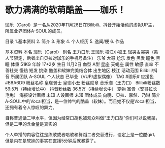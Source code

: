 # 歌力满满的软萌酷盖——珈乐！
珈乐（Carol）是一名从2020年11月26日在Bilibili、抖音开始活动的虚拟UP主，所属业界团体A-SOUL的成员。

目录
1.基本资料
2. 简介
3. 形象
4. 个人经历
5. 逸闻/梗
6. 作品

基本资料
本名	珈乐（Carol）
别名	王力口乐 王珈乐 枝江小狼王 珈哭＆哭哭（愚人节限定，后者出自贝拉对珈乐的手机号备注） 乐爷 大哥 尬乐
发色	黑发
瞳色	黑瞳
体重	51KG
年龄	17+2岁
生日	11月2日
血型	A型
星座	天蝎座
属性	敏感 直率 不善社交 慢热 短发 挑染 酷盖和软妹完美结合体
出生地区	枝江
活动范围	Bilibili/抖音
所属团队	A-SOUL
个人状态	已毕业（VUP/虚拟偶像）
TAG	#珈乐#
应援色	#B8A6D9
粉丝名称	皇珈骑士 皇珈小丑
粉丝勋章	音乐珈（王力口）
Bilibili粉丝数	59.5万（持续增长中）
抖音粉丝数	36.5万（持续增长中）
宠物	富贵（安哥拉长毛兔）
海报设计画师	未知
人设画师	未知
团体成员	向晚、贝拉、嘉然、乃琳
简介
A-SOUL中的Vocal担当，是一位帅气的酷盖（软妹）。而且她不仅是Vocal担当，还拥有着令人惊叹的舞力。

自称普通话二甲水平，但因为经常口胡也被观众叫做“王力口胡”你们可以说我菜，但是二甲的含金量是真实的

个人单播的内容往往是练歌或者唱歌和舞蹈二者交替进行，设定上是一位酷girl，但是内在是软妹的事实在直播5分钟后就暴露了。

